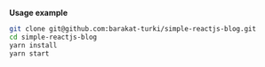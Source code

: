 **Usage example**

```bash
git clone git@github.com:barakat-turki/simple-reactjs-blog.git
cd simple-reactjs-blog
yarn install
yarn start
```